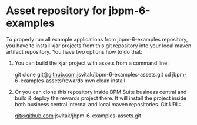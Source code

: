 Asset repository for jbpm-6-examples
====================================

To properly run all example applications from jbpm-6-examples repository, you have to install kjar projects from this git repository into your local maven artifact repository. You have two options how to do that:

1. You can build the kjar project with assets from a command line:

    git clone git@github.com:jsvitak/jbpm-6-examples-assets.git
    cd jbpm-6-examples-assets/rewards
    mvn clean install

2. Or you can clone this repository inside BPM Suite business central and build & deploy the rewards project there. It will install the project inside both business central internal and local maven repositories. Git URL:

    git@github.com:jsvitak/jbpm-6-examples-assets.git


